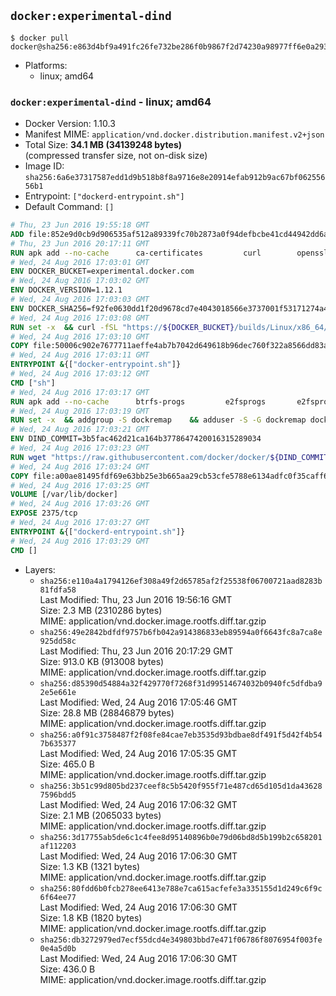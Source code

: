 ## `docker:experimental-dind`

```console
$ docker pull docker@sha256:e863d4bf9a491fc26fe732be286f0b9867f2d74230a98977ff6e0a2932becc6b
```

-	Platforms:
	-	linux; amd64

### `docker:experimental-dind` - linux; amd64

-	Docker Version: 1.10.3
-	Manifest MIME: `application/vnd.docker.distribution.manifest.v2+json`
-	Total Size: **34.1 MB (34139248 bytes)**  
	(compressed transfer size, not on-disk size)
-	Image ID: `sha256:6a6e37317587edd1d9b518b8f8a9716e8e20914efab912b9ac67bf06255656b1`
-	Entrypoint: `["dockerd-entrypoint.sh"]`
-	Default Command: `[]`

```dockerfile
# Thu, 23 Jun 2016 19:55:18 GMT
ADD file:852e9d0cb9d906535af512a89339fc70b2873a0f94defbcbe41cd44942dd6ac8 in /
# Thu, 23 Jun 2016 20:17:11 GMT
RUN apk add --no-cache 		ca-certificates 		curl 		openssl
# Wed, 24 Aug 2016 17:03:01 GMT
ENV DOCKER_BUCKET=experimental.docker.com
# Wed, 24 Aug 2016 17:03:02 GMT
ENV DOCKER_VERSION=1.12.1
# Wed, 24 Aug 2016 17:03:03 GMT
ENV DOCKER_SHA256=f92fe0630dd1f20d9678cd7e4043018566e3737001f53171274a4a6ed6baaa08
# Wed, 24 Aug 2016 17:03:08 GMT
RUN set -x 	&& curl -fSL "https://${DOCKER_BUCKET}/builds/Linux/x86_64/docker-${DOCKER_VERSION}.tgz" -o docker.tgz 	&& echo "${DOCKER_SHA256} *docker.tgz" | sha256sum -c - 	&& tar -xzvf docker.tgz 	&& mv docker/* /usr/local/bin/ 	&& rmdir docker 	&& rm docker.tgz 	&& docker -v
# Wed, 24 Aug 2016 17:03:10 GMT
COPY file:50006c902e7677711aeffe4ab7b7042d649618b96dec760f322a8566dd83ab25 in /usr/local/bin/
# Wed, 24 Aug 2016 17:03:11 GMT
ENTRYPOINT &{["docker-entrypoint.sh"]}
# Wed, 24 Aug 2016 17:03:12 GMT
CMD ["sh"]
# Wed, 24 Aug 2016 17:03:17 GMT
RUN apk add --no-cache 		btrfs-progs 		e2fsprogs 		e2fsprogs-extra 		iptables 		xfsprogs 		xz
# Wed, 24 Aug 2016 17:03:19 GMT
RUN set -x 	&& addgroup -S dockremap 	&& adduser -S -G dockremap dockremap 	&& echo 'dockremap:165536:65536' >> /etc/subuid 	&& echo 'dockremap:165536:65536' >> /etc/subgid
# Wed, 24 Aug 2016 17:03:21 GMT
ENV DIND_COMMIT=3b5fac462d21ca164b3778647420016315289034
# Wed, 24 Aug 2016 17:03:23 GMT
RUN wget "https://raw.githubusercontent.com/docker/docker/${DIND_COMMIT}/hack/dind" -O /usr/local/bin/dind 	&& chmod +x /usr/local/bin/dind
# Wed, 24 Aug 2016 17:03:24 GMT
COPY file:a00ae81495fdf69e63bb25e3b665aa29cb53cfe5788e6134adfc0f35caff6295 in /usr/local/bin/
# Wed, 24 Aug 2016 17:03:25 GMT
VOLUME [/var/lib/docker]
# Wed, 24 Aug 2016 17:03:26 GMT
EXPOSE 2375/tcp
# Wed, 24 Aug 2016 17:03:27 GMT
ENTRYPOINT &{["dockerd-entrypoint.sh"]}
# Wed, 24 Aug 2016 17:03:29 GMT
CMD []
```

-	Layers:
	-	`sha256:e110a4a1794126ef308a49f2d65785af2f25538f06700721aad8283b81fdfa58`  
		Last Modified: Thu, 23 Jun 2016 19:56:16 GMT  
		Size: 2.3 MB (2310286 bytes)  
		MIME: application/vnd.docker.image.rootfs.diff.tar.gzip
	-	`sha256:49e2842bdfdf9757b6fb042a914386833eb89594a0f6643fc8a7ca8e925dd58c`  
		Last Modified: Thu, 23 Jun 2016 20:17:29 GMT  
		Size: 913.0 KB (913008 bytes)  
		MIME: application/vnd.docker.image.rootfs.diff.tar.gzip
	-	`sha256:d85390d54884a32f429770f7268f31d99514674032b0940fc5dfdba92e5e661e`  
		Last Modified: Wed, 24 Aug 2016 17:05:46 GMT  
		Size: 28.8 MB (28846879 bytes)  
		MIME: application/vnd.docker.image.rootfs.diff.tar.gzip
	-	`sha256:a0f91c3758487f2f08fe84cae7eb3535d93bdbae8df491f5d42f4b547b635377`  
		Last Modified: Wed, 24 Aug 2016 17:05:35 GMT  
		Size: 465.0 B  
		MIME: application/vnd.docker.image.rootfs.diff.tar.gzip
	-	`sha256:3b51c99d805bd237ceef8c5b5420f955f71e487cd65d105d1da436287596bdd5`  
		Last Modified: Wed, 24 Aug 2016 17:06:32 GMT  
		Size: 2.1 MB (2065033 bytes)  
		MIME: application/vnd.docker.image.rootfs.diff.tar.gzip
	-	`sha256:3d17755ab5de6c1c4fee8d95140896b0e79d06bd8d5b199b2c658201af112203`  
		Last Modified: Wed, 24 Aug 2016 17:06:30 GMT  
		Size: 1.3 KB (1321 bytes)  
		MIME: application/vnd.docker.image.rootfs.diff.tar.gzip
	-	`sha256:80fdd6b0fcb278ee6413e788e7ca615acfefe3a335155d1d249c6f9c6f64ee77`  
		Last Modified: Wed, 24 Aug 2016 17:06:30 GMT  
		Size: 1.8 KB (1820 bytes)  
		MIME: application/vnd.docker.image.rootfs.diff.tar.gzip
	-	`sha256:db3272979ed7ecf55dcd4e349803bbd7e471f06786f8076954f003fe0e4a5d0b`  
		Last Modified: Wed, 24 Aug 2016 17:06:30 GMT  
		Size: 436.0 B  
		MIME: application/vnd.docker.image.rootfs.diff.tar.gzip
